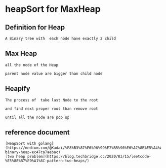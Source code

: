 # heapSort for MaxHeap

## Definition for Heap

    A Binary tree with  each node have exactly 2 child

## Max Heap

    all the node of the Heap

    parent node value are bigger than child node

## Heapify

    The process of  take last Node to the root 

    and find next proper root than remove root

    until all the node are pop up

## reference document

    [HeapSort with golang](https://medium.com/@Kadai/%E8%B3%87%E6%96%99%E7%B5%90%E6%A7%8B%E5%A4%A7%E4%BE%BF%E7%95%B6-binary-heap-ec47ca7aebac)
    [two heap problem](https://blog.techbridge.cc/2020/03/15/leetcode-%E5%88%B7%E9%A1%8C-pattern-two-heaps/)
